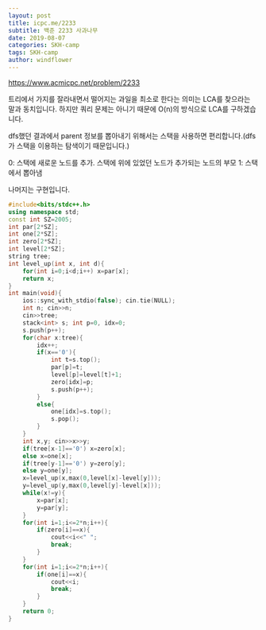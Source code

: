 ```yaml
---
layout: post
title: icpc.me/2233
subtitle: 백준 2233 사과나무
date: 2019-08-07
categories: SKH-camp
tags: SKH-camp
author: windflower
---
```


<https://www.acmicpc.net/problem/2233>

트리에서 가지를 잘라내면서 떨어지는 과일을 최소로 한다는 의미는 LCA를 찾으라는 말과 동치입니다. 하지만 쿼리 문제는 아니기 때문에 O(n)의 방식으로 LCA를 구하겠습니다.

dfs했던 결과에서 parent 정보를 뽑아내기 위해서는 스택을 사용하면 편리합니다.(dfs가 스택을 이용하는 탐색이기 때문입니다.)

0: 스택에 새로운 노드를 추가. 스택에 위에 있었던 노드가 추가되는 노드의 부모
1: 스택에서 뽑아냄

나머지는 구현입니다. 

```cpp
#include<bits/stdc++.h>
using namespace std;
const int SZ=2005;
int par[2*SZ];
int one[2*SZ];
int zero[2*SZ];
int level[2*SZ];
string tree;
int level_up(int x, int d){
	for(int i=0;i<d;i++) x=par[x];
	return x;
}
int main(void){
	ios::sync_with_stdio(false); cin.tie(NULL);
	int n; cin>>n;
	cin>>tree;
	stack<int> s; int p=0, idx=0;
	s.push(p++);
	for(char x:tree){
		idx++;
		if(x=='0'){
			int t=s.top();
			par[p]=t;
			level[p]=level[t]+1;
			zero[idx]=p;
			s.push(p++);
		}
		else{
			one[idx]=s.top();
			s.pop();
		}
	}
	int x,y; cin>>x>>y;
	if(tree[x-1]=='0') x=zero[x];
	else x=one[x];
	if(tree[y-1]=='0') y=zero[y];
	else y=one[y];
	x=level_up(x,max(0,level[x]-level[y]));
	y=level_up(y,max(0,level[y]-level[x]));
	while(x!=y){
		x=par[x];
		y=par[y];
	}
	for(int i=1;i<=2*n;i++){
		if(zero[i]==x){
			cout<<i<<" ";
			break;
		}
	}
	for(int i=1;i<=2*n;i++){
		if(one[i]==x){
			cout<<i;
			break;
		}
	}
	return 0;
}
```
